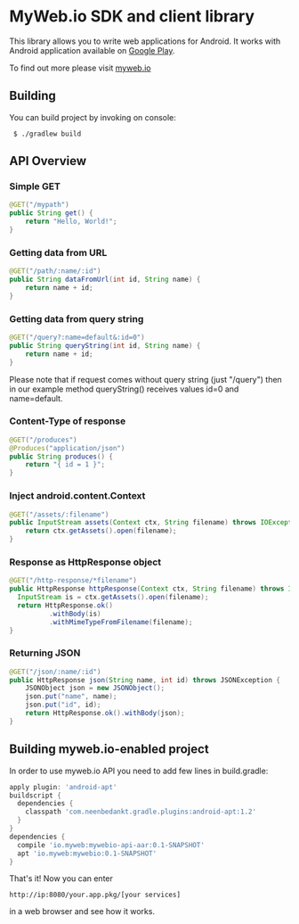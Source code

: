 # MyWeb.io SDK and client library
This library allows you to write web applications for Android.
It works with Android application available on [Google Play](https://play.google.com/store/apps/details?id=io.myweb.server.alpha).

To find out more please visit [myweb.io](http://www.myweb.io/)

## Building
You can build project by invoking on console:
```
 $ ./gradlew build
```

## API Overview
### Simple GET
```java
@GET("/mypath")
public String get() {
	return "Hello, World!";
}
```

### Getting data from URL
```java
@GET("/path/:name/:id")
public String dataFromUrl(int id, String name) {
	return name + id;
}
```

### Getting data from query string
```java
@GET("/query?:name=default&:id=0")
public String queryString(int id, String name) {
	return name + id;
}
```
Please note that if request comes without query string (just "/query") then in our example method queryString() receives values id=0 and name=default.

### Content-Type of response
```java
@GET("/produces")
@Produces("application/json")
public String produces() {
	return "{ id = 1 }";
}
```

### Inject android.content.Context
```java
@GET("/assets/:filename")
public InputStream assets(Context ctx, String filename) throws IOException {
	return ctx.getAssets().open(filename);
}
```

### Response as HttpResponse object
```java
@GET("/http-response/*filename")
public HttpResponse httpResponse(Context ctx, String filename) throws IOException {
  InputStream is = ctx.getAssets().open(filename);
  return HttpResponse.ok()
          .withBody(is)
          .withMimeTypeFromFilename(filename);
}
```

### Returning JSON
```java
@GET("/json/:name/:id")
public HttpResponse json(String name, int id) throws JSONException {
	JSONObject json = new JSONObject();
	json.put("name", name);
	json.put("id", id);
	return HttpResponse.ok().withBody(json);
}
```

## Building myweb.io-enabled project
In order to use myweb.io API you need to add few lines in build.gradle:
```groovy
apply plugin: 'android-apt'
buildscript {
  dependencies {
    classpath 'com.neenbedankt.gradle.plugins:android-apt:1.2'
  }
}
dependencies {
  compile 'io.myweb:mywebio-api-aar:0.1-SNAPSHOT'
  apt 'io.myweb:mywebio:0.1-SNAPSHOT'
}
```
That's it! Now you can enter
```
http://ip:8080/your.app.pkg/[your services]
```
in a web browser and see how it works.
